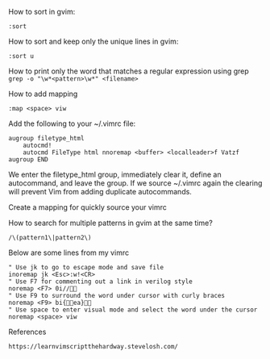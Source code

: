 How to sort in gvim:

`:sort`

How to sort and keep only the unique lines in gvim:

`:sort u`

How to print only the word that matches a regular expression using grep
`grep -o "\w*<pattern>\w*" <filename>`

How to add mapping

`:map <space> viw`

Add the following to your ~/.vimrc file:

```
augroup filetype_html
    autocmd!
    autocmd FileType html nnoremap <buffer> <localleader>f Vatzf
augroup END
```
We enter the filetype_html group, immediately clear it, define an autocommand, and leave the group. If we source ~/.vimrc again the clearing will prevent Vim from adding duplicate autocommands.

Create a mapping for quickly source your vimrc

How to search for multiple patterns in gvim at the same time?

`/\(pattern1\|pattern2\)`

Below are some lines from my vimrc

```
" Use jk to go to escape mode and save file 
inoremap jk <Esc>:w!<CR>
" Use F7 for commenting out a link in verilog style
noremap <F7> 0i//
" Use F9 to surround the word under cursor with curly braces
noremap <F9> bi{ea}
" Use space to enter visual mode and select the word under the cursor
noremap <space> viw
```

References
```
https://learnvimscriptthehardway.stevelosh.com/
```
